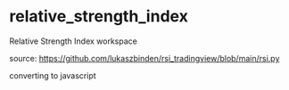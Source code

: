 # relative_strength_index

Relative Strength Index workspace

source: https://github.com/lukaszbinden/rsi_tradingview/blob/main/rsi.py

converting to javascript
